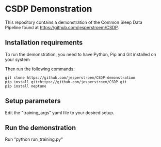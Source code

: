 # CSDP Demonstration

This repository contains a demonstration of the Common Sleep Data Pipeline found at https://github.com/jesperstroem/CSDP.

## Installation requirements

To run the demonstration, you need to have Python, Pip and Git installed on your system

Then run the following commands:

```console
git clone https://github.com/jesperstroem/CSDP-demonstration
pip install git+https://github.com/jesperstroem/CSDP.git
pip install neptune
```

## Setup parameters

Edit the "training_args" yaml file to your desired setup.

## Run the demonstration

Run "python run_training.py"
